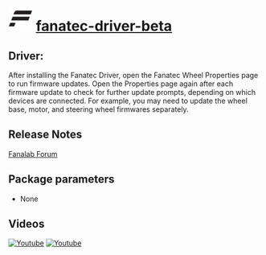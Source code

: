 # <img src="https://raw.githubusercontent.com/javydekoning/chocolatey-fanatec-packages/master/fanatec-driver-beta/icon.png" width="48" height="48"/> [fanatec-driver-beta](https://chocolatey.org/packages/fanatec-driver-beta)

## Driver:

After installing the Fanatec Driver, open the Fanatec Wheel Properties page to run firmware updates.
Open the Properties page again after each firmware update to check for further update prompts,
depending on which devices are connected. For example, you may need to update the wheel base,
motor, and steering wheel firmwares separately.

## Release Notes

[Fanalab Forum](https://forum.fanatec.com/categories/beta-drivers)

## Package parameters

* None

## Videos

[![Youtube](https://img.youtube.com/vi/gSgOEJTxIC4/0.jpg)](https://www.youtube.com/watch?v=gSgOEJTxIC4)
[![Youtube](https://img.youtube.com/vi/bOSRtvc4Lks/0.jpg)](https://www.youtube.com/watch?v=bOSRtvc4Lks)